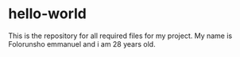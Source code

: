 # hello-world
This is the repository for all required files for my project.
My name is Folorunsho emmanuel and i am 28 years old.
